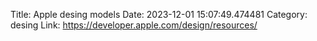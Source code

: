 Title: Apple desing models
Date: 2023-12-01 15:07:49.474481
Category: desing
Link: https://developer.apple.com/design/resources/
